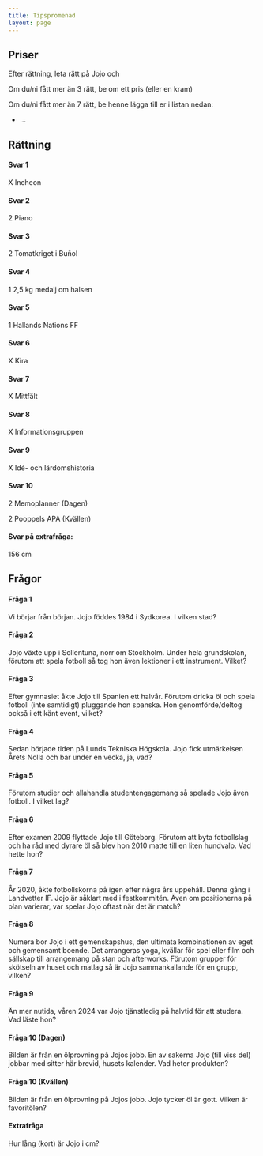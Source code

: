 ```yaml
---
title: Tipspromenad
layout: page
---
```


## Priser
Efter rättning, leta rätt på Jojo och

Om du/ni fått mer än 3 rätt, be om ett pris (eller en kram)

Om du/ni fått mer än 7 rätt, be henne lägga till er i listan nedan:
* ...


## Rättning

#### Svar 1
X Incheon

#### Svar 2
2 Piano

#### Svar 3
2 Tomatkriget i Buñol

#### Svar 4
1 2,5 kg medalj om halsen

#### Svar 5
1 Hallands Nations FF

#### Svar 6
X Kira

#### Svar 7
X Mittfält

#### Svar 8
X Informationsgruppen

#### Svar 9
X Idé- och lärdomshistoria

#### Svar 10
2 Memoplanner (Dagen)

2 Pooppels APA (Kvällen)

#### Svar på extrafråga:
156 cm

## Frågor
#### Fråga 1
Vi börjar från början. Jojo föddes 1984 i Sydkorea. I vilken stad?

#### Fråga 2
Jojo växte upp i Sollentuna, norr om Stockholm. Under hela grundskolan, förutom att spela fotboll så tog hon även lektioner i ett instrument. Vilket?

#### Fråga 3
Efter gymnasiet åkte Jojo till Spanien ett halvår. Förutom dricka öl och spela fotboll (inte samtidigt) pluggande hon spanska. Hon genomförde/deltog också i ett känt event, vilket?

#### Fråga 4
Sedan började tiden på Lunds Tekniska Högskola. Jojo fick utmärkelsen Årets Nolla och bar under en vecka, ja, vad?

#### Fråga 5
Förutom studier och allahandla studentengagemang så spelade Jojo även fotboll. I vilket lag?

#### Fråga 6
Efter examen 2009 flyttade Jojo till Göteborg. Förutom att byta fotbollslag och ha råd med dyrare öl så blev hon 2010 matte till en liten hundvalp. Vad hette hon?

#### Fråga 7
År 2020, åkte fotbollskorna på igen efter några års uppehåll. Denna gång i Landvetter IF. Jojo är såklart med i festkommitén. Även om positionerna på plan varierar, var spelar Jojo oftast när det är match?

#### Fråga 8
Numera bor Jojo i ett gemenskapshus, den ultimata kombinationen av eget och gemensamt boende. Det arrangeras yoga, kvällar för spel eller film och sällskap till arrangemang på stan och afterworks. Förutom grupper för skötseln av huset och matlag så är Jojo sammankallande för en grupp, vilken?

#### Fråga 9
Än mer nutida, våren 2024 var Jojo tjänstledig på halvtid för att studera. Vad läste hon?

#### Fråga 10 (Dagen)
Bilden är från en ölprovning på Jojos jobb. En av sakerna Jojo (till viss del) jobbar med sitter här brevid, husets kalender. Vad heter produkten?

#### Fråga 10 (Kvällen)
Bilden är från en ölprovning på Jojos jobb. Jojo tycker öl är gott. Vilken är favoritölen?

#### Extrafråga
Hur lång (kort) är Jojo i cm?
